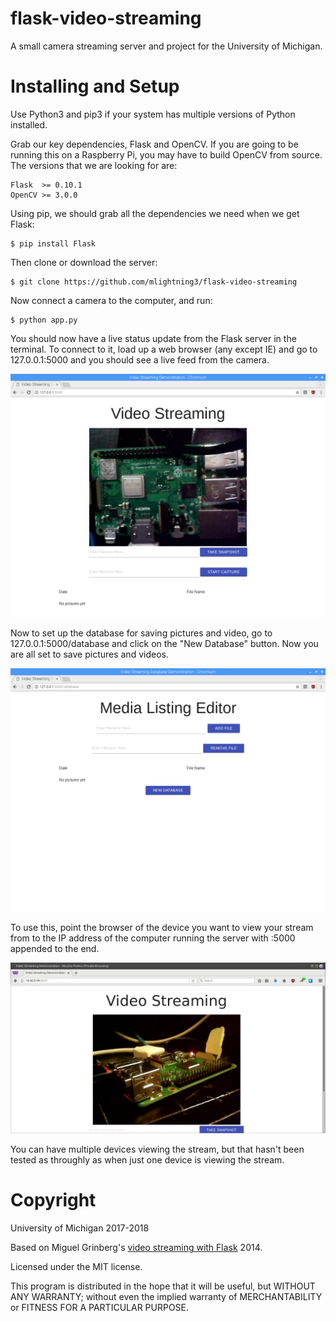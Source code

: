 flask-video-streaming
=====================
A small camera streaming server and project for the University of Michigan.

Installing and Setup
====================
Use Python3 and pip3 if your system has multiple versions of Python installed.

Grab our key dependencies, Flask and OpenCV. If you are going to be running
this on a Raspberry Pi, you may have to build OpenCV from source. The versions
that we are looking for are:

```
Flask  >= 0.10.1
OpenCV >= 3.0.0
```

Using pip, we should grab all the dependencies we need when we get Flask:

```
$ pip install Flask
```

Then clone or download the server:

```
$ git clone https://github.com/mlightning3/flask-video-streaming
```

Now connect a camera to the computer, and run:

```
$ python app.py
```

You should now have a live status update from the Flask server in the terminal.
To connect to it, load up a web browser (any except IE) and go to 127.0.0.1:5000
and you should see a live feed from the camera.

![Connecting locally on Raspberry Pi](documentation/images/connect_local.png)

Now to set up the database for saving pictures and video, go to 127.0.0.1:5000/database
and click on the "New Database" button. Now you are all set to save pictures and videos.

![Setting up database](documentation/images/database_editor.png)

To use this, point the browser of the device you want to view your stream from
to the IP address of the computer running the server with :5000 appended to the end.

![Connecting remotely](documentation/images/connect_remote.jpeg)

You can have multiple devices viewing the stream, but that hasn't been tested as
throughly as when just one device is viewing the stream.

Copyright
=========
University of Michigan 2017-2018

Based on Miguel Grinberg's [video streaming with Flask](http://blog.miguelgrinberg.com/post/video-streaming-with-flask) 2014.

Licensed under the MIT license.

This program is distributed in the hope that it will be useful,
but WITHOUT ANY WARRANTY; without even the implied warranty of
MERCHANTABILITY or FITNESS FOR A PARTICULAR PURPOSE.